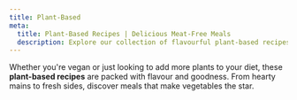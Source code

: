 ```yaml
---
title: Plant-Based
meta:
  title: Plant-Based Recipes | Delicious Meat-Free Meals
  description: Explore our collection of flavourful plant-based recipes. Discover creative ways to enjoy vegetables, legumes, grains, and more in these satisfying dishes.
---
```


Whether you're vegan or just looking to add more plants to your diet, these **plant-based recipes** are packed with flavour and goodness. From hearty mains to fresh sides, discover meals that make vegetables the star.
